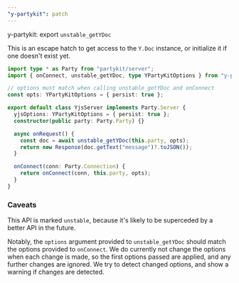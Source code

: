 ```yaml
---
"y-partykit": patch
---
```


y-partykit: export `unstable_getYDoc`

This is an escape hatch to get access to the `Y.Doc` instance, or initialize it if one doesn't exist yet.

```ts
import type * as Party from "partykit/server";
import { onConnect, unstable_getYDoc, type YPartyKitOptions } from "y-partykit";

// options must match when calling unstable_getYDoc and onConnect
const opts: YPartyKitOptions = { persist: true };

export default class YjsServer implements Party.Server {
  yjsOptions: YPartyKitOptions = { persist: true };
  constructor(public party: Party.Party) {}

  async onRequest() {
    const doc = await unstable_getYDoc(this.party, opts);
    return new Response(doc.getText("message")?.toJSON());
  }

  onConnect(conn: Party.Connection) {
    return onConnect(conn, this.party, opts);
  }
}

```

### Caveats 

This API is marked `unstable`, because it's likely to be superceded by a better API in the future.

Notably, the `options` argument provided to `unstable_getYDoc` should match the options provided to `onConnect`. We do currently not change the options when each change is made, so the first options passed are applied, and any further changes are ignored. We try to detect changed options, and show a warning if changes are detected.
